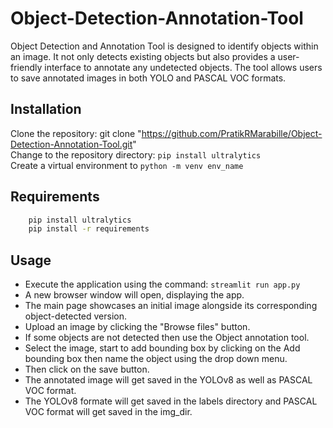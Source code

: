 # Object-Detection-Annotation-Tool
Object Detection and Annotation Tool is designed to identify objects within an image. It not only detects existing objects but also provides a user-friendly interface to annotate any undetected objects. The tool allows users to save annotated images in both YOLO and PASCAL VOC formats.

 ## Installation

 Clone the repository: git clone "https://github.com/PratikRMarabille/Object-Detection-Annotation-Tool.git" <br/>
 Change to the repository directory: ```pip install ultralytics ``` <br/>
 Create a virtual environment to ```python -m venv env_name```

 ## Requirements
```bash
    pip install ultralytics
    pip install -r requirements
```
## Usage

* Execute the application using the command: ```streamlit run app.py``` 
* A new browser window will open, displaying the app.
* The main page showcases an initial image alongside its corresponding object-detected version. 
* Upload an image by clicking the "Browse files" button.
* If some objects are not detected then use the Object annotation tool.
* Select the image, start to add bounding box by clicking on the Add bounding box then name the object using the drop down menu.
* Then click on the save button.
* The annotated image will get saved in the YOLOv8 as well as PASCAL VOC format.
* The YOLOv8 formate will get saved in the labels directory and PASCAL VOC format will get saved in the img_dir.